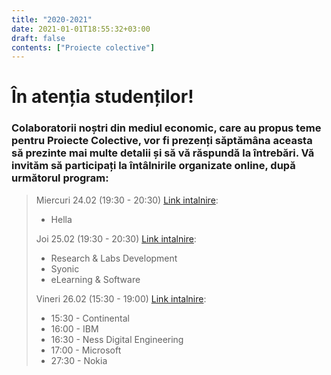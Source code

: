 ```yaml
---
title: "2020-2021"
date: 2021-01-01T18:55:32+03:00
draft: false
contents: ["Proiecte colective"]
---
```

# În atenția studenților!

### Colaboratorii noștri din mediul economic, care au propus teme pentru Proiecte Colective, vor fi prezenți săptămâna aceasta să prezinte mai multe detalii și să vă răspundă la întrebări. Vă invităm să participați la întâlnirile organizate online, după următorul program:

> Miercuri 24.02 (19:30 - 20:30) [Link intalnire](https://teams.microsoft.com/l/meetup-join/19%3a47434285079d41ea86f56f2b47698536%40thread.tacv2/1614015586352?context=%7b%22Tid%22%3a%2290bc7298-1c17-48c6-830b-e88b375f216d%22%2c%22Oid%22%3a%22e94ef8f1-62ea-4720-8672-49ecd82a5ea5%22%7d):
>
> -  Hella
>
> Joi 25.02 (19:30 - 20:30) [Link intalnire](https://teams.microsoft.com/l/meetup-join/19%3a47434285079d41ea86f56f2b47698536%40thread.tacv2/1614015626619?context=%7b%22Tid%22%3a%2290bc7298-1c17-48c6-830b-e88b375f216d%22%2c%22Oid%22%3a%22e94ef8f1-62ea-4720-8672-49ecd82a5ea5%22%7d):
>
> -  Research & Labs Development
> -  Syonic
> -  eLearning & Software
>
> Vineri 26.02 (15:30 - 19:00) [Link intalnire](https://teams.microsoft.com/l/meetup-join/19%3a47434285079d41ea86f56f2b47698536%40thread.tacv2/1614015703363?context=%7b%22Tid%22%3a%2290bc7298-1c17-48c6-830b-e88b375f216d%22%2c%22Oid%22%3a%22e94ef8f1-62ea-4720-8672-49ecd82a5ea5%22%7d):
>
> -  15:30 - Continental
> -  16:00 - IBM
> -  16:30 - Ness Digital Engineering
> -  17:00 - Microsoft
> -  27:30 - Nokia
